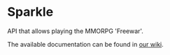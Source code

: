 # Sparkle
API that allows playing the MMORPG 'Freewar'.

The available documentation can be found in [our wiki](https://github.com/ZabuzaW/Sparkle/wiki).
